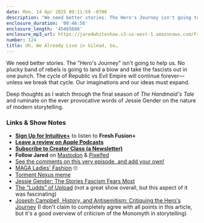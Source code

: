 ```yaml
---
date: Mon, 14 Apr 2025 09:11:59 -0700
description: "We need better stories. The Hero's Journey isn't going to help us. No plucky band of rebels is going to land a blow and take the fascists out in one punch."
enclosure_duration: '00:46:56'
enclosure_length: '45465686'
enclosure_mp3_url: https://jaredwhiteshow.s3-us-west-1.amazonaws.com/FreshFusion_Episode_124%20-%20Uh%20We%20Already%20Live%20in%20Gilead%20So.mp3
number: 124
title: Uh, We Already Live in Gilead, So…
---
```


We need better stories. The "Hero's Journey" isn't going to help us. No plucky band of rebels is going to land a blow and take the fascists out in one punch. The cycle of Republic vs Evil Empire will continue forever—unless we break that cycle. Our imaginations and our ideas must expand.

Deep thoughts as I watch through the final season of _The Handmaid's Tale_ and ruminate on the ever provocative words of Jessie Gender on the nature of modern storytelling.

### Links & Show Notes

* **[Sign Up for Intuitive+](https://plus.intuitivefuture.com)** to listen to **Fresh Fusion+**
* **[Leave a review on Apple Podcasts](https://podcasts.apple.com/us/podcast/fresh-fusion/id1387528457)**
* **[Subscribe to Creator Class (a Newsletter)](https://jaredwhite.com/creator-class)**
* **Follow Jared** on [Mastodon](https://indieweb.social/@jaredwhite) & [Pixelfed](https://pixelfed.social/essentiallife)
* [See the comments on this very episode, and add your own!](https://jaredwhite.com/podcast/124)
* [MAGA Ladies' Fashion](https://indieweb.social/@jaredwhite/114241809900956658) 🙄
* [Torment Nexus meme](https://knowyourmeme.com/memes/torment-nexus)
* [Jessie Gender: The Stories Fascism Fears Most](https://youtu.be/gU4x-Ox8_Qo)
* [The “Ludds” of Upload](https://thecinemaholic.com/the-ludds-in-upload-explained/) (not a great show overall, but this aspect of it was fascinating)
* [Joseph Campbell, History, and Antisemitism: Critiquing the Hero's Journey](https://freerange.com/blog/joseph-campbell-history-and-antisemitism-critiquing-the-heros-journey) (I don't claim to completely agree with all points in this article, but it's a good overview of criticism of the Monomyth in storytelling)
